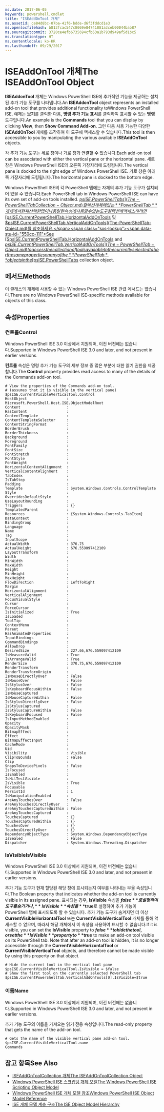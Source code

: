```yaml
---
ms.date: 2017-06-05
keywords: powershell,cmdlet
title: "ISEAddOnTool 개체"
ms.assetid: ce84d8bc-07ba-41f6-bdde-d6f3fddcd1e3
ms.openlocfilehash: b813fcac547c8069e84741081a3ceb00044bab87
ms.sourcegitcommit: 3720ce4efb6735694cfb53a1b793d949af5d1bc5
ms.translationtype: HT
ms.contentlocale: ko-KR
ms.lasthandoff: 09/29/2017
---
```

# <a name="the-iseaddontool-object"></a><span data-ttu-id="550cc-103">ISEAddOnTool 개체</span><span class="sxs-lookup"><span data-stu-id="550cc-103">The ISEAddOnTool Object</span></span>
  <span data-ttu-id="550cc-104">**ISEAddonTool** 개체는 Windows PowerShell ISE에 추가적인 기능을 제공하는 설치된 추가 기능 도구를 나타냅니다.</span><span class="sxs-lookup"><span data-stu-id="550cc-104">An **ISEAddonTool** object represents an installed add-on tool that provides additional functionality toWindows PowerShell ISE.</span></span> <span data-ttu-id="550cc-105">예제는 **보기**를 클릭한 다음, **명령 추가 기능 표시**를 클릭하여 표시할 수 있는 **명령** 도구입니다.</span><span class="sxs-lookup"><span data-stu-id="550cc-105">An example is the **Commands** tool that you can display by clicking **View**, then **Show Command Add-on**.</span></span> <span data-ttu-id="550cc-106">그런 다음 사용 가능한 다양한 **ISEAddOnTool** 개체를 조작하여 이 도구에 액세스할 수 있습니다.</span><span class="sxs-lookup"><span data-stu-id="550cc-106">This tool is then accessible to you by manipulating the various available **ISEAddOnTool** objects.</span></span>

 <span data-ttu-id="550cc-107">각 추가 기능 도구는 세로 창이나 가로 창과 연결할 수 있습니다.</span><span class="sxs-lookup"><span data-stu-id="550cc-107">Each add-on tool can be associated with either the vertical pane or the horizontal pane.</span></span> <span data-ttu-id="550cc-108">세로 창은 Windows PowerShell ISE의 오른쪽 가장자리에 도킹됩니다.</span><span class="sxs-lookup"><span data-stu-id="550cc-108">The vertical pane is docked to the right edge of Windows PowerShell ISE.</span></span> <span data-ttu-id="550cc-109">가로 창은 아래쪽 가장자리에 도킹됩니다.</span><span class="sxs-lookup"><span data-stu-id="550cc-109">The horizontal pane is docked to the bottom edge.</span></span>

 <span data-ttu-id="550cc-110">Windows PowerShell ISE의 각 PowerShell 탭에는 자체의 추가 기능 도구가 설치되어 있을 수 있습니다.</span><span class="sxs-lookup"><span data-stu-id="550cc-110">Each PowerShell tab in Windows PowerShell ISE can have its own set of add-on tools installed.</span></span> <span data-ttu-id="550cc-111">[$psISE.PowerShellTabs](The-PowerShellTabCollection-Object.md) 컬렉션 개체에 있는 **PowerShellTab** 개체에서 현재 선택한 탭이나 동일한 속성에 사용할 수 있는 도구 컬렉션에 액세스하려면 [$psISE.CurrentPowerShellTab.HorizontalAddOnTools](The-PowerShellTab-Object.md) 및 [$psISE.CurrentPowerShellTab.VerticalAddOnTools](The-PowerShellTab-Object.md)를 참조하세요.</span><span class="sxs-lookup"><span data-stu-id="550cc-111">See [$psISE.CurrentPowerShellTab.HorizontalAddOnTools](The-PowerShellTab-Object.md) and [$psISE.CurrentPowerShellTab.VerticalAddOnTools](The-PowerShellTab-Object.md) to access the collection of tools available to the currently selected tab or the same properties on any of the **PowerShellTab** objects in the [$psISE.PowerShellTabs](The-PowerShellTabCollection-Object.md) collection object.</span></span>

## <a name="methods"></a><span data-ttu-id="550cc-112">메서드</span><span class="sxs-lookup"><span data-stu-id="550cc-112">Methods</span></span>
 <span data-ttu-id="550cc-113">이 클래스의 개체에 사용할 수 있는 Windows PowerShell ISE 관련 메서드는 없습니다.</span><span class="sxs-lookup"><span data-stu-id="550cc-113">There are no Windows PowerShell ISE-specific methods available for objects of this class.</span></span>

## <a name="properties"></a><span data-ttu-id="550cc-114">속성</span><span class="sxs-lookup"><span data-stu-id="550cc-114">Properties</span></span>

### <a name="control"></a><span data-ttu-id="550cc-115">컨트롤</span><span class="sxs-lookup"><span data-stu-id="550cc-115">Control</span></span>
  <span data-ttu-id="550cc-116">Windows PowerShell ISE 3.0 이상에서 지원되며, 이전 버전에는 없습니다.</span><span class="sxs-lookup"><span data-stu-id="550cc-116">Supported in Windows PowerShell ISE 3.0 and later, and not present in earlier versions.</span></span>

 <span data-ttu-id="550cc-117">**컨트롤** 속성은 명령 추가 기능 도구의 세부 정보 중 많은 부분에 대한 읽기 권한을 제공합니다.</span><span class="sxs-lookup"><span data-stu-id="550cc-117">The **Control** property provides read access to many of the details of the Commands add-on tool.</span></span>

```
# View the properties of the Commands add-on tool.
# (assumes that it is visible in the vertical pane)
$psISE.CurrentVisibleVerticalTool.Control
HostObject                  : Microsoft.PowerShell.Host.ISE.ObjectModelRoot
Content                     :
HasContent                  :
ContentTemplate             :
ContentTemplateSelector     :
ContentStringFormat         :
BorderBrush                 :
BorderThickness             :
Background                  :
Foreground                  :
FontFamily                  :
FontSize                    :
FontStretch                 :
FontStyle                   :
FontWeight                  :
HorizontalContentAlignment  :
VerticalContentAlignment    :
TabIndex                    :
IsTabStop                   :
Padding                     :
Template                    : System.Windows.Controls.ControlTemplate
Style                       :
OverridesDefaultStyle       :
UseLayoutRounding           :
Triggers                    : {}
TemplatedParent             :
Resources                   : {System.Windows.Controls.TabItem}
DataContext                 :
BindingGroup                :
Language                    :
Name                        :
Tag                         :
InputScope                  :
ActualWidth                 : 370.75
ActualHeight                : 676.559097412109
LayoutTransform             :
Width                       :
MinWidth                    :
MaxWidth                    :
Height                      :
MinHeight                   :
MaxHeight                   :
FlowDirection               : LeftToRight
Margin                      :
HorizontalAlignment         :
VerticalAlignment           :
FocusVisualStyle            :
Cursor                      :
ForceCursor                 :
IsInitialized               : True
IsLoaded                    :
ToolTip                     :
ContextMenu                 :
Parent                      :
HasAnimatedProperties       :
InputBindings               :
CommandBindings             :
AllowDrop                   :
DesiredSize                 : 227.66,676.559097412109
IsMeasureValid              : True
IsArrangeValid              : True
RenderSize                  : 370.75,676.559097412109
RenderTransform             :
RenderTransformOrigin       :
IsMouseDirectlyOver         : False
IsMouseOver                 : False
IsStylusOver                : False
IsKeyboardFocusWithin       : False
IsMouseCaptured             :
IsMouseCaptureWithin        : False
IsStylusDirectlyOver        : False
IsStylusCaptured            :
IsStylusCaptureWithin       : False
IsKeyboardFocused           : False
IsInputMethodEnabled        :
Opacity                     :
OpacityMask                 :
BitmapEffect                :
Effect                      :
BitmapEffectInput           :
CacheMode                   :
Uid                         :
Visibility                  : Visible
ClipToBounds                : False
Clip                        :
SnapsToDevicePixels         : False
IsFocused                   :
IsEnabled                   :
IsHitTestVisible            :
IsVisible                   : True
Focusable                   :
PersistId                   : 1
IsManipulationEnabled       :
AreAnyTouchesOver           : False
AreAnyTouchesDirectlyOver   :
AreAnyTouchesCapturedWithin : False
AreAnyTouchesCaptured       :
TouchesCaptured             : {}
TouchesCapturedWithin       : {}
TouchesOver                 : {}
TouchesDirectlyOver         : {}
DependencyObjectType        : System.Windows.DependencyObjectType
IsSealed                    : False
Dispatcher                  : System.Windows.Threading.Dispatcher

```

### <a name="isvisible"></a><span data-ttu-id="550cc-118">IsVisible</span><span class="sxs-lookup"><span data-stu-id="550cc-118">IsVisible</span></span>
  <span data-ttu-id="550cc-119">Windows PowerShell ISE 3.0 이상에서 지원되며, 이전 버전에는 없습니다.</span><span class="sxs-lookup"><span data-stu-id="550cc-119">Supported in Windows PowerShell ISE 3.0 and later, and not present in earlier versions.</span></span>

 <span data-ttu-id="550cc-120">추가 기능 도구가 현재 할당된 해당 창에 표시되는지 여부를 나타내는 부울 속성입니다.</span><span class="sxs-lookup"><span data-stu-id="550cc-120">The Boolean property that indicates whether the add-on tool is currently visible in its assigned pane.</span></span> <span data-ttu-id="550cc-121">표시되는 경우, **IsVisible** 속성을 **$false**로 설정하여 도구를 숨기거나, **IsVisible** 속성을 **$true**로 설정하여 추가 기능이 PowerShell 탭에 표시되도록 할 수 있습니다. 추가 기능 도구가 숨겨지면 더 이상 **CurrentVisibleHorizontalTool** 또는 **CurrentVisibleVerticalTool** 개체를 통해 액세스할 수 없으며, 따라서 해당 개체에서 이 속성을 사용하여 표시할 수 없습니다.</span><span class="sxs-lookup"><span data-stu-id="550cc-121">If it is visible, you can set the **IsVisible** property to **$false** to hide the tool, or set the **IsVisible** property to **$true** to make an add-on tool visible on its PowerShell tab. Note that after an add-on tool is hidden, it is no longer accessible through the **CurrentVisibleHorizontalTool** or **CurrentVisibleVerticalTool** objects, and therefore cannot be made visible by using this property on that object.</span></span>

```
# Hide the current tool in the vertical tool pane
$psISE.CurrentVisibleVerticalTool.IsVisible = $false
# Show the first tool on the currently selected PowerShell tab
$psISE.CurrentPowerShellTab.VerticalAddOnTools[0].IsVisible=$true

```

### <a name="name"></a><span data-ttu-id="550cc-122">이름</span><span class="sxs-lookup"><span data-stu-id="550cc-122">Name</span></span>
  <span data-ttu-id="550cc-123">Windows PowerShell ISE 3.0 이상에서 지원되며, 이전 버전에는 없습니다.</span><span class="sxs-lookup"><span data-stu-id="550cc-123">Supported in Windows PowerShell ISE 3.0 and later, and not present in earlier versions.</span></span>

 <span data-ttu-id="550cc-124">추가 기능 도구의 이름을 가져오는 읽기 전용 속성입니다.</span><span class="sxs-lookup"><span data-stu-id="550cc-124">The read-only property that gets the name of the add-on tool.</span></span>

```
# Gets the name of the visible vertical pane add-on tool.
$psISE.CurrentVisibleVerticalTool.name
Commands

```

## <a name="see-also"></a><span data-ttu-id="550cc-125">참고 항목</span><span class="sxs-lookup"><span data-stu-id="550cc-125">See Also</span></span>
- [<span data-ttu-id="550cc-126">ISEAddOnToolCollection 개체</span><span class="sxs-lookup"><span data-stu-id="550cc-126">The ISEAddOnToolCollection Object</span></span>](The-ISEAddOnToolCollection-Object.md)
- [<span data-ttu-id="550cc-127">Windows PowerShell ISE 스크립팅 개체 모델</span><span class="sxs-lookup"><span data-stu-id="550cc-127">The Windows PowerShell ISE Scripting Object Model</span></span>](The-Windows-PowerShell-ISE-Scripting-Object-Model.md)
- [<span data-ttu-id="550cc-128">Windows PowerShell ISE 개체 모델 참조</span><span class="sxs-lookup"><span data-stu-id="550cc-128">Windows PowerShell ISE Object Model Reference</span></span>](Windows-PowerShell-ISE-Object-Model-Reference.md)
- [<span data-ttu-id="550cc-129">ISE 개체 모델 계층 구조</span><span class="sxs-lookup"><span data-stu-id="550cc-129">The ISE Object Model Hierarchy</span></span>](The-ISE-Object-Model-Hierarchy.md)

